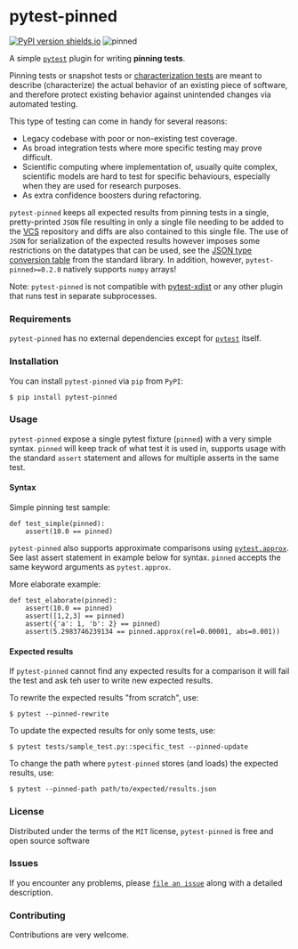 pytest-pinned
===============
[![PyPI version shields.io](https://img.shields.io/pypi/v/pytest-pinned.svg)](https://pypi.python.org/pypi/pytest-pinned/)
![pinned](https://github.com/freol35241/pytest-pinned/workflows/pinned/badge.svg)

A simple [`pytest`](https://docs.pytest.org/en/latest/) plugin for writing **pinning tests**.

Pinning tests or snapshot tests or [characterization tests](https://en.wikipedia.org/wiki/Characterization_test) are meant to describe (characterize) the actual behavior of an existing piece of software, and therefore protect existing behavior against unintended changes via automated testing.

This type of testing can come in handy for several reasons:
* Legacy codebase with poor or non-existing test coverage.
* As broad integration tests where more specific testing may prove difficult.
* Scientific computing where implementation of, usually quite complex, scientific models are hard to test for specific behaviours, especially when they are used for research purposes. 
* As extra confidence boosters during refactoring. 

`pytest-pinned` keeps all expected results from pinning tests in a single, pretty-printed `JSON` file resulting in only a single file needing to be added to the [VCS](https://en.wikipedia.org/wiki/Version_control) repository and diffs are also contained to this single file. The use of `JSON` for serialization of the expected results however imposes some restrictions on the datatypes that can be used, see the [JSON type conversion table](https://docs.python.org/3/library/json.html#py-to-json-table) from the standard library. In addition, however, `pytest-pinned>=0.2.0` natively supports `numpy` arrays!

Note: `pytest-pinned` is not compatible with [pytest-xdist](https://pypi.org/project/pytest-xdist/) or any other plugin that runs test in separate subprocesses.


### Requirements

`pytest-pinned` has no external dependencies except for [`pytest`](https://docs.pytest.org/en/latest/) itself.


### Installation

You can install `pytest-pinned` via `pip` from `PyPI`:

    $ pip install pytest-pinned


### Usage

`pytest-pinned` expose a single pytest fixture (`pinned`) with a very simple syntax. `pinned` will keep track of what test it is used in, supports usage with the standard `assert` statement and allows for multiple asserts in the same test.

#### Syntax

Simple pinning test sample:
```
def test_simple(pinned):
    assert(10.0 == pinned)
```

`pytest-pinned` also supports approximate comparisons using [`pytest.approx`](https://docs.pytest.org/en/latest/reference.html#pytest-approx). See last assert statement in example below for syntax. `pinned` accepts the same keyword arguments as `pytest.approx`.

More elaborate example:
```
def test_elaborate(pinned):
    assert(10.0 == pinned)
    assert([1,2,3] == pinned)
    assert({'a': 1, 'b': 2} == pinned)
    assert(5.2983746239134 == pinned.approx(rel=0.00001, abs=0.001))
```
#### Expected results

If `pytest-pinned` cannot find any expected results for a comparison it will fail the test and ask teh user to write new expected results.

To rewrite the expected results "from scratch", use:

    $ pytest --pinned-rewrite

To update the expected results for only some tests, use:

    $ pytest tests/sample_test.py::specific_test --pinned-update

To change the path where `pytest-pinned` stores (and loads) the expected results, use:

    $ pytest --pinned-path path/to/expected/results.json

### License

Distributed under the terms of the `MIT` license, `pytest-pinned` is free and open source software

### Issues

If you encounter any problems, please [`file an issue`](https://github.com/freol35241/pytest-pinned/issues) along with a detailed description.

### Contributing

Contributions are very welcome.
